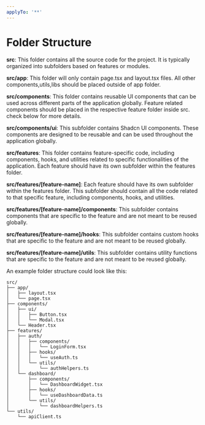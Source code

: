 ```yaml
---
applyTo: '**'
---
```


# Folder Structure


**src**: This folder contains all the source code for the project. It is typically organized into subfolders based on features or modules.


**src/app**: This folder will only contain page.tsx and layout.tsx files. All other components,utils,libs should be placed outside of app folder.

**src/components**: This folder contains reusable UI components that can be used across different parts of the application globally. Feature related components should be placed in the respective feature folder inside src. check below for more details.


**src/components/ui**: This subfolder contains Shadcn UI components. These components are designed to be reusable and can be used throughout the application globally.


**src/features**: This folder contains feature-specific code, including components, hooks, and utilities related to specific functionalities of the application. Each feature should have its own subfolder within the features folder.

**src/features/[feature-name]**: Each feature should have its own subfolder within the features folder. This subfolder should contain all the code related to that specific feature, including components, hooks, and utilities.


**src/features/[feature-name]/components**: This subfolder contains components that are specific to the feature and are not meant to be reused globally.

**src/features/[feature-name]/hooks**: This subfolder contains custom hooks that are specific to the feature and are not meant to be reused globally.

**src/features/[feature-name]/utils**: This subfolder contains utility functions that are specific to the feature and are not meant to be reused globally.


An example folder structure could look like this:

```
src/
├── app/
│   ├── layout.tsx
│   └── page.tsx
├── components/
│   ├── ui/
│   │   ├── Button.tsx
│   │   └── Modal.tsx
│   └── Header.tsx
├── features/
│   ├── auth/
│   │   ├── components/
│   │   │   └── LoginForm.tsx
│   │   ├── hooks/
│   │   │   └── useAuth.ts
│   │   └── utils/
│   │       └── authHelpers.ts
│   └── dashboard/
│       ├── components/
│       │   └── DashboardWidget.tsx
│       ├── hooks/
│       │   └── useDashboardData.ts
│       └── utils/
│           └── dashboardHelpers.ts
└── utils/
    └── apiClient.ts
```


